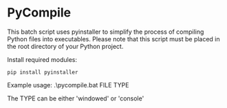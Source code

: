 # PyCompile

This batch script uses pyinstaller to simplify the process of compiling Python files into executables.
Please note that this script must be placed in the root directory of your Python project.

Install required modules:
```
pip install pyinstaller
```

Example usage:
.\pycompile.bat FILE TYPE

The TYPE can be either 'windowed' or 'console'
